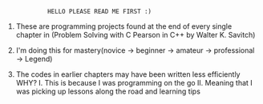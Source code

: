                 HELLO PLEASE READ ME FIRST :)
1. These are programming projects found at the end of every single chapter
    in (Problem Solving with C Pearson in C++ by Walter K. Savitch)
    
2. I'm doing this for mastery(novice -> beginner -> amateur -> professional -> Legend)

3. The codes in earlier chapters may have been written less efficiently
    WHY?
    I. This is because I was programming on the go
    II. Meaning that I was picking up lessons along the road and learning tips